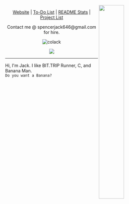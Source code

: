 <a>
  <img width="40%" src="https://media.tenor.com/K6_fjyafEuMAAAAM/banana-man-tally-hall.gif" align="right" />
</a>

<p align="center">
    <a href="https://watermelonkatana.com">Website</a> |
    <a href="https://watermelonkatana.com/todo.txt">To-Do List</a> |
    <a href="https://github.com/Colack/Colack/blob/main/STATS.md">README Stats</a> |
    <a href="https://github.com/Colack/Colack/blob/main/PROJECTLIST.md">Project List</a>
</p>

<p align="center">Contact me @ spencerjack646@gmail.com for hire.</p>

<p align="center"> 
    <img src="https://komarev.com/ghpvc/?username=colack&label=Profile%20views&color=0e75b6&style=flat" alt="colack" />
</p>

<p align="center">
  <a href="https://skillicons.dev">
    <img src="https://skillicons.dev/icons?i=c,html,java,js,py,v" />
  </a>
</p>

--- 

Hi, I'm Jack. I like BIT.TRIP Runner, C, and Banana Man.<br>
`Do you want a Banana?`
